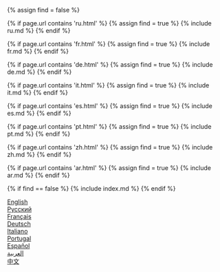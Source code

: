 {% assign find = false %}
 
{% if page.url contains 'ru.html' %}
{% assign find = true %}
{% include ru.md %}
{% endif %}


{% if page.url contains 'fr.html' %}
{% assign find = true %}
{% include fr.md %}
{% endif %}

{% if page.url contains 'de.html' %}
{% assign find = true %}
{% include de.md %}
{% endif %}

{% if page.url contains 'it.html' %}
{% assign find = true %}
{% include it.md %}
{% endif %}


{% if page.url contains 'es.html' %}
{% assign find = true %}
{% include es.md %}
{% endif %}

{% if page.url contains 'pt.html' %}
{% assign find = true %}
{% include pt.md %}
{% endif %}


{% if page.url contains 'zh.html' %}
{% assign find = true %}
{% include zh.md %}
{% endif %}

{% if page.url contains 'ar.html' %}
{% assign find = true %}
{% include ar.md %}
{% endif %}


{% if find == false %}
{% include index.md %}
{% endif %}

[English](/wiki)<br/>
[Русский](/wiki/ru)<br/>
[Français](/wiki/fr)<br/>
[Deutsch](/wiki/de)<br/>
[Italiano](/wiki/it)<br/>
[Portugal](/wiki/pt)<br/>
[Español](/wiki/es)<br/>
[العربية](/wiki/ar)<br/>
[中文](/wiki/zh)<br/>
	       
	        